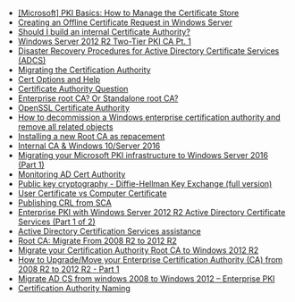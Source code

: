 * [[Microsoft] PKI Basics: How to Manage the Certificate Store](https://www.reddit.com/r/sysadmin/comments/826pnj/microsoft_pki_basics_how_to_manage_the/)
* [Creating an Offline Certificate Request in Windows Server](https://documentation.meraki.com/zGeneral_Administration/Other_Topics/Creating_an_Offline_Certificate_Request_in_Windows_Server)
* [Should I build an internal Certificate Authority?](https://www.reddit.com/r/sysadmin/comments/957cnh/should_i_build_an_internal_certificate_authority/)
* [Windows Server 2012 R2 Two-Tier PKI CA Pt. 1](https://www.derekseaman.com/2014/01/windows-server-2012-r2-two-tier-pki-ca-pt-1.html)
* [Disaster Recovery Procedures for Active Directory Certificate Services (ADCS)](https://blogs.technet.microsoft.com/pki/2010/04/20/disaster-recovery-procedures-for-active-directory-certificate-services-adcs/)
* [Migrating the Certification Authority](https://docs.microsoft.com/en-us/previous-versions/windows/it-pro/windows-server-2012-R2-and-2012/dn486805(v=ws.11)#BKMK_RestoreCA)
* [Cert Options and Help](https://www.reddit.com/r/sysadmin/comments/86vbu0/cert_options_and_help/?st=jf5zn755&sh=8a8bf76f)
* [Certificate Authority Question](https://www.reddit.com/r/sysadmin/comments/816nbp/certificate_authority_question/)
* [Enterprise root CA? Or Standalone root CA?](https://www.reddit.com/r/sysadmin/comments/8cwkp0/enterprise_root_ca_or_standalone_root_ca/)
* [OpenSSL Certificate Authority](https://jamielinux.com/docs/openssl-certificate-authority/introduction.html)
* [How to decommission a Windows enterprise certification authority and remove all related objects](https://support.microsoft.com/en-ca/help/889250/how-to-decommission-a-windows-enterprise-certification-authority-and-r)
* [Installing a new Root CA as repacement](https://www.reddit.com/r/sysadmin/comments/8d3mbm/installing_a_new_root_ca_as_repacement/)
* [Internal CA & Windows 10/Server 2016](https://www.reddit.com/r/sysadmin/comments/8qm2gw/internal_ca_windows_10server_2016/)
* [Migrating your Microsoft PKI infrastructure to Windows Server 2016 (Part 1)](https://kevinstreet.co.uk/2017/07/19/migrating-your-microsoft-pki-infrastructure-to-windows-server-2016-part-1/)
* [Monitoring AD Cert Authority](https://www.reddit.com/r/sysadmin/comments/8pbt2h/monitoring_ad_cert_authority/)
* [Public key cryptography - Diffie-Hellman Key Exchange (full version)](https://www.youtube.com/watch?v=YEBfamv-_do&app=desktop)
* [User Certificate vs Computer Certificate](https://www.reddit.com/r/sysadmin/comments/8pdlpl/user_certificate_vs_computer_certificate/)
* [Publishing CRL from SCA](https://www.reddit.com/r/sysadmin/comments/8n98b2/publishing_crl_from_sca/)
* [Enterprise PKI with Windows Server 2012 R2 Active Directory Certificate Services (Part 1 of 2)](https://blogs.technet.microsoft.com/yungchou/2013/10/21/enterprise-pki-with-windows-server-2012-r2-active-directory-certificate-services-part-1-of-2/)
* [Active Directory Certification Services assistance](https://www.reddit.com/r/sysadmin/comments/8r1gu8/active_directory_certification_services_assistance/)
* [Root CA: Migrate From 2008 R2 to 2012 R2](http://msexchangeguru.com/2016/01/24/root-ca-2008-r2-to-2012-r2/)
* [Migrate your Certification Authority Root CA to Windows 2012 R2](https://blog.ahasayen.com/migrate-your-certification-authority-root-ca-to-windows-2012-r2/)
* [How to Upgrade/Move your Enterprise Certification Authority (CA) from 2008 R2 to 2012 R2 - Part 1](http://itcalls.blogspot.com/2016/01/enterprise-ca-upgrade-from-2008-r2-to.html)
* [Migrate AD CS from windows 2008 to Windows 2012 – Enterprise PKI](http://andreasmaki.net/?p=71)
* [Certification Authority Naming](https://docs.microsoft.com/en-us/previous-versions/windows/it-pro/windows-server-2008-R2-and-2008/cc770402(v=ws.11))
